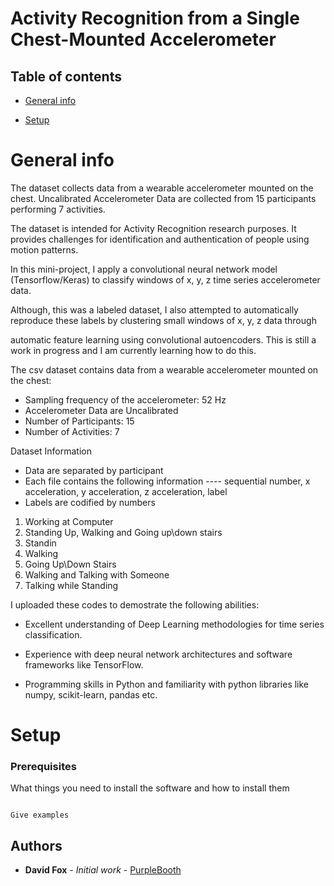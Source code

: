


# Activity Recognition from a Single Chest-Mounted Accelerometer



## Table of contents

* [General info](#general-info)

* [Setup](#setup)



# General info

The dataset collects data from a wearable accelerometer mounted on the chest. Uncalibrated Accelerometer Data are collected from 15 participants performing 7 activities.

The dataset is intended for Activity Recognition research purposes. It provides challenges for identification and authentication of people using motion patterns.



In this mini-project, I apply a convolutional neural network model (Tensorflow/Keras) to classify windows of x, y, z time series accelerometer data.

Although, this was a labeled dataset, I also attempted to automatically reproduce these labels by clustering small windows of x, y, z data through 

automatic feature learning using convolutional autoencoders. This is still a work in progress and I am currently learning how to do this.


The csv dataset contains data from a wearable accelerometer mounted on the chest:
* Sampling frequency of the accelerometer: 52 Hz
* Accelerometer Data are Uncalibrated
* Number of Participants: 15
* Number of Activities: 7

Dataset Information
* Data are separated by participant
* Each file contains the following information
       ---- sequential number, x acceleration, y acceleration, z acceleration, label 
* Labels are codified by numbers
1. Working at Computer
2. Standing Up, Walking and Going up\down stairs
3. Standin
4. Walking
5. Going Up\Down Stairs
6. Walking and Talking with Someone
7. Talking while Standing


I uploaded these codes to demostrate the following abilities:



* Excellent understanding of Deep Learning methodologies for time series classification.

* Experience with deep neural network architectures and software frameworks like TensorFlow.

* Programming skills in Python and familiarity with python libraries like numpy, scikit-learn, pandas etc.







# Setup



### Prerequisites



What things you need to install the software and how to install them



```

Give examples

```



## Authors



* **David Fox** - *Initial work* - [PurpleBooth](https://github.com/davidfox87)
